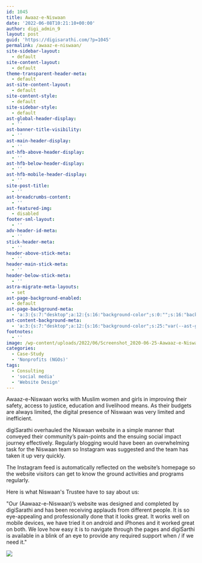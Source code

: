 ```yaml
---
id: 1045
title: Awaaz-e-Niswaan
date: '2022-06-08T10:21:10+00:00'
author: digi_admin_9
layout: post
guid: 'https://digisarathi.com/?p=1045'
permalink: /awaaz-e-niswaan/
site-sidebar-layout:
  - default
site-content-layout:
  - default
theme-transparent-header-meta:
  - default
ast-site-content-layout:
  - default
site-content-style:
  - default
site-sidebar-style:
  - default
ast-global-header-display:
  - ''
ast-banner-title-visibility:
  - ''
ast-main-header-display:
  - ''
ast-hfb-above-header-display:
  - ''
ast-hfb-below-header-display:
  - ''
ast-hfb-mobile-header-display:
  - ''
site-post-title:
  - ''
ast-breadcrumbs-content:
  - ''
ast-featured-img:
  - disabled
footer-sml-layout:
  - ''
adv-header-id-meta:
  - ''
stick-header-meta:
  - ''
header-above-stick-meta:
  - ''
header-main-stick-meta:
  - ''
header-below-stick-meta:
  - ''
astra-migrate-meta-layouts:
  - set
ast-page-background-enabled:
  - default
ast-page-background-meta:
  - 'a:3:{s:7:"desktop";a:12:{s:16:"background-color";s:0:"";s:16:"background-image";s:0:"";s:17:"background-repeat";s:6:"repeat";s:19:"background-position";s:13:"center center";s:15:"background-size";s:4:"auto";s:21:"background-attachment";s:6:"scroll";s:15:"background-type";s:0:"";s:16:"background-media";s:0:"";s:12:"overlay-type";s:0:"";s:13:"overlay-color";s:0:"";s:15:"overlay-opacity";s:0:"";s:16:"overlay-gradient";s:0:"";}s:6:"tablet";a:12:{s:16:"background-color";s:0:"";s:16:"background-image";s:0:"";s:17:"background-repeat";s:6:"repeat";s:19:"background-position";s:13:"center center";s:15:"background-size";s:4:"auto";s:21:"background-attachment";s:6:"scroll";s:15:"background-type";s:0:"";s:16:"background-media";s:0:"";s:12:"overlay-type";s:0:"";s:13:"overlay-color";s:0:"";s:15:"overlay-opacity";s:0:"";s:16:"overlay-gradient";s:0:"";}s:6:"mobile";a:12:{s:16:"background-color";s:0:"";s:16:"background-image";s:0:"";s:17:"background-repeat";s:6:"repeat";s:19:"background-position";s:13:"center center";s:15:"background-size";s:4:"auto";s:21:"background-attachment";s:6:"scroll";s:15:"background-type";s:0:"";s:16:"background-media";s:0:"";s:12:"overlay-type";s:0:"";s:13:"overlay-color";s:0:"";s:15:"overlay-opacity";s:0:"";s:16:"overlay-gradient";s:0:"";}}'
ast-content-background-meta:
  - 'a:3:{s:7:"desktop";a:12:{s:16:"background-color";s:25:"var(--ast-global-color-5)";s:16:"background-image";s:0:"";s:17:"background-repeat";s:6:"repeat";s:19:"background-position";s:13:"center center";s:15:"background-size";s:4:"auto";s:21:"background-attachment";s:6:"scroll";s:15:"background-type";s:0:"";s:16:"background-media";s:0:"";s:12:"overlay-type";s:0:"";s:13:"overlay-color";s:0:"";s:15:"overlay-opacity";s:0:"";s:16:"overlay-gradient";s:0:"";}s:6:"tablet";a:12:{s:16:"background-color";s:25:"var(--ast-global-color-5)";s:16:"background-image";s:0:"";s:17:"background-repeat";s:6:"repeat";s:19:"background-position";s:13:"center center";s:15:"background-size";s:4:"auto";s:21:"background-attachment";s:6:"scroll";s:15:"background-type";s:0:"";s:16:"background-media";s:0:"";s:12:"overlay-type";s:0:"";s:13:"overlay-color";s:0:"";s:15:"overlay-opacity";s:0:"";s:16:"overlay-gradient";s:0:"";}s:6:"mobile";a:12:{s:16:"background-color";s:25:"var(--ast-global-color-5)";s:16:"background-image";s:0:"";s:17:"background-repeat";s:6:"repeat";s:19:"background-position";s:13:"center center";s:15:"background-size";s:4:"auto";s:21:"background-attachment";s:6:"scroll";s:15:"background-type";s:0:"";s:16:"background-media";s:0:"";s:12:"overlay-type";s:0:"";s:13:"overlay-color";s:0:"";s:15:"overlay-opacity";s:0:"";s:16:"overlay-gradient";s:0:"";}}'
footnotes:
  - ''
image: /wp-content/uploads/2022/06/Screenshot_2020-06-25-Aawaaz-e-Niswaan--scaled.jpg
categories:
  - Case-Study
  - 'Nonprofits (NGOs)'
tags:
  - Consulting
  - 'social media'
  - 'Website Design'
---
```


Awaaz-e-Niswaan works with Muslim women and girls in improving their safety, access to justice, education and livelihood means. As their budgets are always limited, the digital presence of Niswaan was very limited and inefficient.

digiSarathi overhauled the Niswaan website in a simple manner that conveyed their community’s pain-points and the ensuing social impact journey effectively. Regularly blogging would have been an overwhelming task for the Niswaan team so Instagram was suggested and the team has taken it up very quickly.

The Instagram feed is automatically reflected on the website’s homepage so the website visitors can get to know the ground activities and programs regularly.

Here is what Niswaan's Trustee have to say about us:

"Our (Aawaaz-e-Niswaan)’s website was designed and completed by digiSarathi and has been receiving applauds from different people. It is so eye-appealing and professionally done that it looks great. It works well on mobile devices, we have tried it on android and iPhones and it worked great on both. We love how easy it is to navigate through the pages and digiSarthi is available in a blink of an eye to provide any required support when / if we need it."

[
![](https://digisarathi.com/wp-content/uploads/2022/06/Screenshot_2020-06-25-Aawaaz-e-Niswaan--429x1024.jpg)](http://www.niswaan.org)
